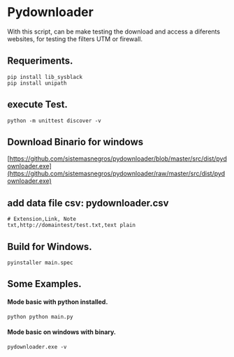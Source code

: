 # Pydownloader 

With this script, can be make testing  the download and access a diferents websites, for testing the filters UTM or firewall.


## Requeriments.
```
pip install lib_sysblack
pip install unipath
```

## execute Test.
```
python -m unittest discover -v
```

## Download Binario for windows
[https://github.com/sistemasnegros/pydownloader/blob/master/src/dist/pydownloader.exe](https://github.com/sistemasnegros/pydownloader/raw/master/src/dist/pydownloader.exe)

## add data file csv: pydownloader.csv
```
# Extension,Link, Note                    
txt,http://domaintest/test.txt,text plain

```
## Build for Windows.
```
pyinstaller main.spec
```

## Some Examples.

#### Mode basic with python installed.
```
python python main.py  
```

#### Mode basic on windows with binary.
```
pydownloader.exe -v 
```

